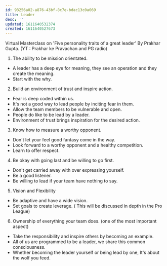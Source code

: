 ```yaml
---
id: 93256a02-a876-43bf-8c7e-bdac13c0a069
title: Leader
desc: ''
updated: 1611640532374
created: 1611640527673
---
```


Virtual Masterclass on 'Five personality traits of a great leader' By Prakhar Gupta.
(YT : Prakhar ke Pravachan and PG radio)
 
1) The ability to be mission orientated.
- A leader has a deep eye for meaning, they see an operation and they create the meaning. 
- Start with the why.

2) Build an environment of trust and inspire action.
- Fear is deep coded within us.
- It's not a good way to lead people by inciting fear in them.
- Allow the team members to be vulnerable and open.
- People do like to be lead by a leader.
- Environment of trust brings inspiration for the desired action. 

3) Know how to measure a worthy opponent.
- Don't let your feel good fantasy come in the way.
- Look forward to a worthy opponent and a healthy competition.
- Learn to offer respect.

4) Be okay with going last and be willing to go first.
- Don't get carried away with over expressing yourself.
- Be a good listener.
- Be willing to lead if your team have nothing to say.

5) Vision and Flexibility
- Be adaptive and have a wide vision.
- Set goals to create leverage.
( This will be discussed in depth in the Pro League)

6) Ownership of everything your team does. 
(one of the most important aspect)
- Take the responsibility and inspire others by becoming an example.
- All of us are programmed to be a leader, we share this common consciousness.
- Whether becoming the leader yourself or being lead by one, It's about the wolf you feed. 
